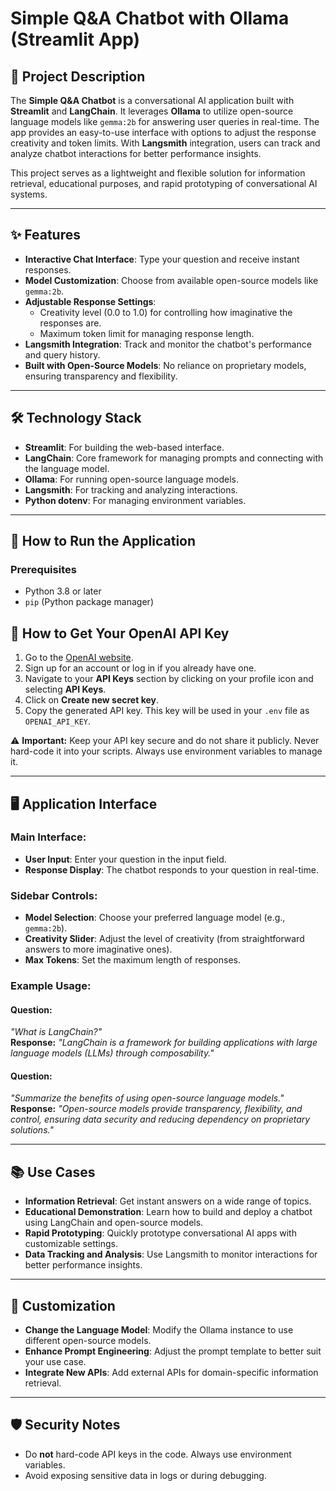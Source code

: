 # Simple Q&A Chatbot with Ollama (Streamlit App)

## 📖 Project Description
The **Simple Q&A Chatbot** is a conversational AI application built with **Streamlit** and **LangChain**. It leverages **Ollama** to utilize open-source language models like `gemma:2b` for answering user queries in real-time. The app provides an easy-to-use interface with options to adjust the response creativity and token limits. With **Langsmith** integration, users can track and analyze chatbot interactions for better performance insights.

This project serves as a lightweight and flexible solution for information retrieval, educational purposes, and rapid prototyping of conversational AI systems.

---

## ✨ Features
- **Interactive Chat Interface**: Type your question and receive instant responses.
- **Model Customization**: Choose from available open-source models like `gemma:2b`.
- **Adjustable Response Settings**:
  - Creativity level (0.0 to 1.0) for controlling how imaginative the responses are.
  - Maximum token limit for managing response length.
- **Langsmith Integration**: Track and monitor the chatbot's performance and query history.
- **Built with Open-Source Models**: No reliance on proprietary models, ensuring transparency and flexibility.

---

## 🛠️ Technology Stack
- **Streamlit**: For building the web-based interface.
- **LangChain**: Core framework for managing prompts and connecting with the language model.
- **Ollama**: For running open-source language models.
- **Langsmith**: For tracking and analyzing interactions.
- **Python dotenv**: For managing environment variables.

---

## 🚀 How to Run the Application

### Prerequisites
- Python 3.8 or later
- `pip` (Python package manager)

## 🔑 How to Get Your OpenAI API Key
1. Go to the [OpenAI website](https://openai.com).
2. Sign up for an account or log in if you already have one.
3. Navigate to your **API Keys** section by clicking on your profile icon and selecting **API Keys**.
4. Click on **Create new secret key**.
5. Copy the generated API key. This key will be used in your `.env` file as `OPENAI_API_KEY`.

⚠️ **Important:** Keep your API key secure and do not share it publicly. Never hard-code it into your scripts. Always use environment variables to manage it.

---

## 🖥️ Application Interface

### Main Interface:
- **User Input**: Enter your question in the input field.
- **Response Display**: The chatbot responds to your question in real-time.

### Sidebar Controls:
- **Model Selection**: Choose your preferred language model (e.g., `gemma:2b`).
- **Creativity Slider**: Adjust the level of creativity (from straightforward answers to more imaginative ones).
- **Max Tokens**: Set the maximum length of responses.

### Example Usage:
#### Question:  
*"What is LangChain?"*  
**Response:** *"LangChain is a framework for building applications with large language models (LLMs) through composability."*

#### Question:  
*"Summarize the benefits of using open-source language models."*  
**Response:** *"Open-source models provide transparency, flexibility, and control, ensuring data security and reducing dependency on proprietary solutions."*

---

## 📚 Use Cases
- **Information Retrieval**: Get instant answers on a wide range of topics.
- **Educational Demonstration**: Learn how to build and deploy a chatbot using LangChain and open-source models.
- **Rapid Prototyping**: Quickly prototype conversational AI apps with customizable settings.
- **Data Tracking and Analysis**: Use Langsmith to monitor interactions for better performance insights.

---

## 🧩 Customization
- **Change the Language Model**: Modify the Ollama instance to use different open-source models.
- **Enhance Prompt Engineering**: Adjust the prompt template to better suit your use case.
- **Integrate New APIs**: Add external APIs for domain-specific information retrieval.

---

## 🛡️ Security Notes
- Do **not** hard-code API keys in the code. Always use environment variables.
- Avoid exposing sensitive data in logs or during debugging.
